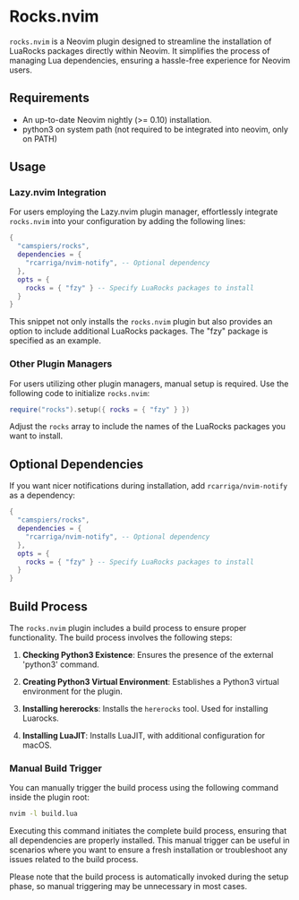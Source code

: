 # Rocks.nvim

`rocks.nvim` is a Neovim plugin designed to streamline the installation of LuaRocks packages directly within Neovim. It simplifies the process of managing Lua dependencies, ensuring a hassle-free experience for Neovim users.

## Requirements

- An up-to-date Neovim nightly (>= 0.10) installation.
- python3 on system path (not required to be integrated into neovim, only on PATH)

## Usage

### Lazy.nvim Integration

For users employing the Lazy.nvim plugin manager, effortlessly integrate `rocks.nvim` into your configuration by adding the following lines:

```lua
{
  "camspiers/rocks",
  dependencies = {
    "rcarriga/nvim-notify", -- Optional dependency
  },
  opts = {
    rocks = { "fzy" } -- Specify LuaRocks packages to install
  }
}
```

This snippet not only installs the `rocks.nvim` plugin but also provides an option to include additional LuaRocks packages. The "fzy" package is specified as an example.

### Other Plugin Managers

For users utilizing other plugin managers, manual setup is required. Use the following code to initialize `rocks.nvim`:

```lua
require("rocks").setup({ rocks = { "fzy" } })
```

Adjust the `rocks` array to include the names of the LuaRocks packages you want to install.

## Optional Dependencies

If you want nicer notifications during installation, add `rcarriga/nvim-notify` as a dependency:

```lua
{
  "camspiers/rocks",
  dependencies = {
    "rcarriga/nvim-notify", -- Optional dependency
  },
  opts = {
    rocks = { "fzy" } -- Specify LuaRocks packages to install
  }
}
```

## Build Process

The `rocks.nvim` plugin includes a build process to ensure proper functionality. The build process involves the following steps:

1. **Checking Python3 Existence**: Ensures the presence of the external 'python3' command.

2. **Creating Python3 Virtual Environment**: Establishes a Python3 virtual environment for the plugin.

3. **Installing hererocks**: Installs the `hererocks` tool. Used for installing Luarocks.

4. **Installing LuaJIT**: Installs LuaJIT, with additional configuration for macOS.

### Manual Build Trigger

You can manually trigger the build process using the following command inside the plugin root:

```bash
nvim -l build.lua
```

Executing this command initiates the complete build process, ensuring that all dependencies are properly installed. This manual trigger can be useful in scenarios where you want to ensure a fresh installation or troubleshoot any issues related to the build process.

Please note that the build process is automatically invoked during the setup phase, so manual triggering may be unnecessary in most cases.
